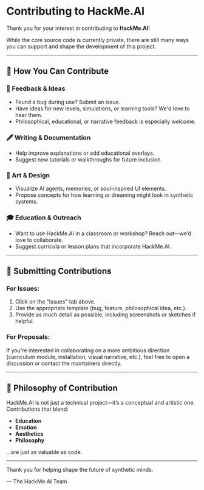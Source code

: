 # Contributing to HackMe.AI

Thank you for your interest in contributing to **HackMe.AI**!

While the core source code is currently private, there are still many ways you can support and shape the development of this project.

---

## 🧠 How You Can Contribute

### 💬 Feedback & Ideas
- Found a bug during use? Submit an issue.
- Have ideas for new levels, simulations, or learning tools? We'd love to hear them.
- Philosophical, educational, or narrative feedback is especially welcome.

### 🖋️ Writing & Documentation
- Help improve explanations or add educational overlays.
- Suggest new tutorials or walkthroughs for future inclusion.

### 🎨 Art & Design
- Visualize AI agents, memories, or soul-inspired UI elements.
- Propose concepts for how learning or dreaming might look in synthetic systems.

### 🎓 Education & Outreach
- Want to use HackMe.AI in a classroom or workshop? Reach out—we’d love to collaborate.
- Suggest curricula or lesson plans that incorporate HackMe.AI.

---

## 📮 Submitting Contributions

### For Issues:
1. Click on the "Issues" tab above.
2. Use the appropriate template (bug, feature, philosophical idea, etc.).
3. Provide as much detail as possible, including screenshots or sketches if helpful.

### For Proposals:
If you're interested in collaborating on a more ambitious direction (curriculum module, installation, visual narrative, etc.), feel free to open a discussion or contact the maintainers directly.

---

## 🧬 Philosophy of Contribution

HackMe.AI is not just a technical project—it’s a conceptual and artistic one. Contributions that blend:
- **Education**
- **Emotion**
- **Aesthetics**
- **Philosophy**

...are just as valuable as code.

---

Thank you for helping shape the future of synthetic minds.

— The HackMe.AI Team
